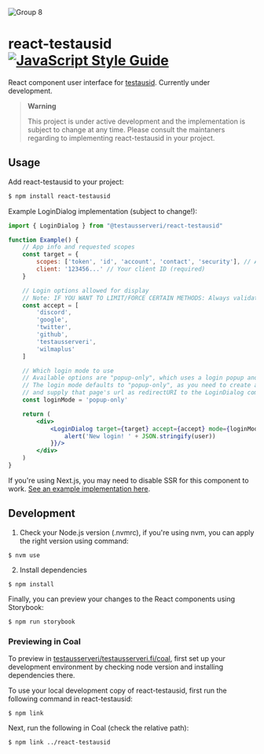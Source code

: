 ![Group 8](https://user-images.githubusercontent.com/46541386/175104828-f67b3e36-e899-4303-936b-af6e1a22a82a.png)



# react-testausid [![JavaScript Style Guide](https://img.shields.io/badge/code_style-standard-brightgreen.svg)](https://standardjs.com)

React component user interface for [testausid](https://github.com/Testausserveri/testausserveri-id). Currently under development.

> **Warning**
> 
> This project is under active development and the implementation is subject to change at any time. Please consult the maintaners regarding to implementing react-testausid in your project.
## Usage

Add react-testausid to your project:
```bash
$ npm install react-testausid
```

Example LoginDialog implementation (subject to change!):
```jsx
import { LoginDialog } from "@testausserveri/react-testausid"

function Example() {
    // App info and requested scopes
    const target = {
        scopes: ['token', 'id', 'account', 'contact', 'security'], // At least one required
        client: '123456...' // Your client ID (required)
    }

    // Login options allowed for display
    // Note: IF YOU WANT TO LIMIT/FORCE CERTAIN METHODS: Always validate the user used the platform you specified after the login!
    const accept = [
        'discord',
        'google',
        'twitter',
        'github',
        'testausserveri',
        'wilmaplus'
    ]

    // Which login mode to use
    // Available options are "popup-only", which uses a login popup and "prefer-popup" or "tab", which fallback and use a new tab to display the login
    // The login mode defaults to "popup-only", as you need to create a dedicated token redirect page with the TokenChild component in it
    // and supply that page's url as redirectURI to the LoginDialog component.
    const loginMode = 'popup-only'

    return (
        <div>
            <LoginDialog target={target} accept={accept} mode={loginMode} onBlocked={(error) => { alert(error) }} onLogin={(user) => {
                alert('New login! ' + JSON.stringify(user))
            }}/>
        </div>
    )
}
```

If you're using Next.js, you may need to disable SSR for this component to work. [See an example implementation here](https://github.com/Testausserveri/testausserveri.fi/blob/de8c9dfd3d3b06a1074d30f7660bdc8b956274ba/components/Login/Login.js#L6-L9).

## Development

1. Check your Node.js version (.nvmrc), if you're using nvm, you can apply the right version using command:
```
$ nvm use
```
2. Install dependencies
```
$ npm install
```

Finally, you can preview your changes to the React components using Storybook:
```
$ npm run storybook
```

### Previewing in Coal

To preview in [testausserveri/testausserveri.fi/coal](https://github.com/Testausserveri/testausserveri.fi/tree/coal), first set up your development environment by checking node version and installing dependencies there.

To use your local development copy of react-testausid, first run the following command in react-testausid:
```
$ npm link
```

Next, run the following in Coal (check the relative path):
```
$ npm link ../react-testausid
```

